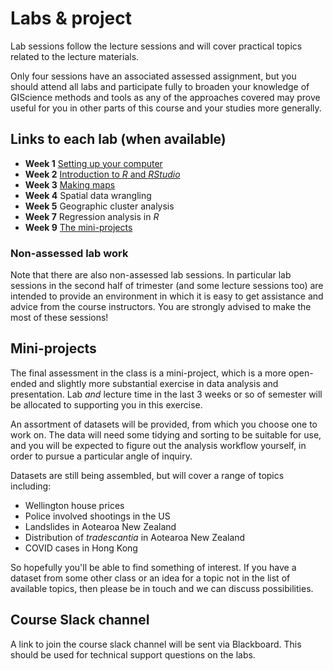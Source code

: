 # Labs & project
Lab sessions follow the lecture sessions and will cover practical topics related to the lecture materials.

Only four sessions have an associated assessed assignment, but you should attend all labs and participate fully to broaden your knowledge of GIScience methods and tools as any of the approaches covered may prove useful for you in other parts of this course and your studies more generally.

## Links to each lab (when available)
+ **Week 1** [Setting up your computer](labs/week-01)
+ **Week 2** [Introduction to *R* and *RStudio*](labs/week-02)
+ **Week 3** [Making maps](labs/week-03)
+ **Week 4** Spatial data wrangling
+ **Week 5** Geographic cluster analysis
+ **Week 7** Regression analysis in *R*
+ **Week 9** [The mini-projects](labs/mini-project)

### Non-assessed lab work
Note that there are also non-assessed lab sessions. In particular lab sessions in the second half of trimester (and some lecture sessions too) are intended to provide an environment in which it is easy to get assistance and advice from the course instructors. You are strongly advised to make the most of these sessions!

## Mini-projects
The final assessment in the class is a mini-project, which is a more open-ended and slightly more substantial exercise in data analysis and presentation. Lab _and_ lecture time in the last 3 weeks or so of semester will be allocated to supporting you in this exercise.

An assortment of datasets will be provided, from which you choose one to work on. The data will need some tidying and sorting to be suitable for use, and you will be expected to figure out the analysis workflow yourself, in order to pursue a particular angle of inquiry.

Datasets are still being assembled, but will cover a range of topics including:

+ Wellington house prices
+ Police involved shootings in the US
+ Landslides in Aotearoa New Zealand
+ Distribution of _tradescantia_ in Aotearoa New Zealand
+ COVID cases in Hong Kong

So hopefully you'll be able to find something of interest. If you have a dataset from some other class or an idea for a topic not in the list of available topics, then please be in touch and we can discuss possibilities.

## Course Slack channel
A link to join the course slack channel will be sent via Blackboard. This should be used for technical support questions on the labs.

